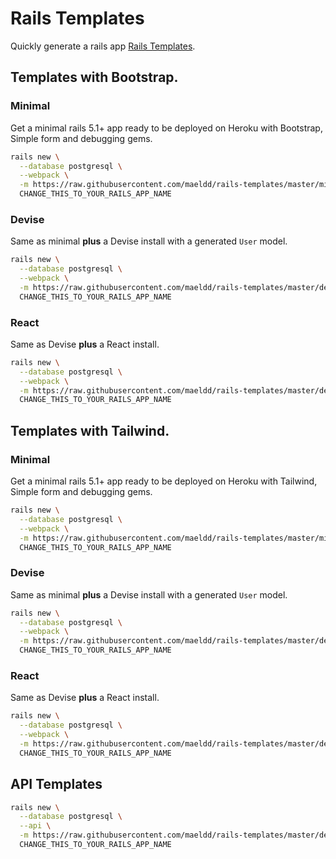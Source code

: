 # Rails Templates

Quickly generate a rails app [Rails Templates](http://guides.rubyonrails.org/rails_application_templates.html).

## Templates with Bootstrap.

### Minimal

Get a minimal rails 5.1+ app ready to be deployed on Heroku with Bootstrap, Simple form and debugging gems.

```bash
rails new \
  --database postgresql \
  --webpack \
  -m https://raw.githubusercontent.com/maeldd/rails-templates/master/minimal.rb \
  CHANGE_THIS_TO_YOUR_RAILS_APP_NAME
```

### Devise

Same as minimal **plus** a Devise install with a generated `User` model.

```bash
rails new \
  --database postgresql \
  --webpack \
  -m https://raw.githubusercontent.com/maeldd/rails-templates/master/devise.rb \
  CHANGE_THIS_TO_YOUR_RAILS_APP_NAME
```

### React

Same as Devise **plus** a React install.

```bash
rails new \
  --database postgresql \
  --webpack \
  -m https://raw.githubusercontent.com/maeldd/rails-templates/master/devise.rb \
  CHANGE_THIS_TO_YOUR_RAILS_APP_NAME
```

## Templates with Tailwind.

### Minimal

Get a minimal rails 5.1+ app ready to be deployed on Heroku with Tailwind, Simple form and debugging gems.

```bash
rails new \
  --database postgresql \
  --webpack \
  -m https://raw.githubusercontent.com/maeldd/rails-templates/master/minimal-tailwind.rb \
  CHANGE_THIS_TO_YOUR_RAILS_APP_NAME
```

### Devise

Same as minimal **plus** a Devise install with a generated `User` model.

```bash
rails new \
  --database postgresql \
  --webpack \
  -m https://raw.githubusercontent.com/maeldd/rails-templates/master/devise-tailwind.rb \
  CHANGE_THIS_TO_YOUR_RAILS_APP_NAME
```

### React

Same as Devise **plus** a React install.

```bash
rails new \
  --database postgresql \
  --webpack \
  -m https://raw.githubusercontent.com/maeldd/rails-templates/master/devise.rb \
  CHANGE_THIS_TO_YOUR_RAILS_APP_NAME
```

## API Templates

```bash
rails new \
  --database postgresql \
  --api \
  -m https://raw.githubusercontent.com/maeldd/rails-templates/master/devise-api.rb \
  CHANGE_THIS_TO_YOUR_RAILS_APP_NAME
```
